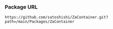 ### Package URL

```
https://github.com/satoshishi/ZaContainer.git?path=/main/Packages/ZaContainer
```
